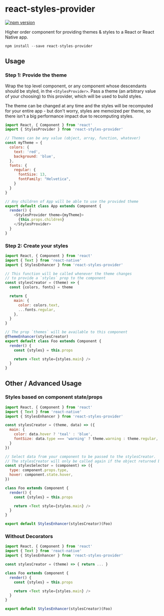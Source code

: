react-styles-provider
=====================

[![npm version](https://img.shields.io/npm/v/react-styles-provider.svg?style=flat-square)](https://www.npmjs.com/package/react-styles-provider)

Higher order component for providing themes & styles to a React or React Native app.

```js
npm install --save react-styles-provider
```

## Usage

### Step 1: Provide the theme

Wrap the top level component, or any component whose descendants should be styled, in the `<StylesProvider>`. Pass a theme (an arbitrary value of your choosing) to this provider, which will be used to build styles.

The theme can be changed at any time and the styles will be recomputed for your entire app - but don't worry, styles are memoized per theme, so there isn't a big performance impact due to recomputing styles.

```js
import React, { Component } from 'react'
import { StylesProvider } from 'react-styles-provider'

// Themes can be any value (object, array, function, whatever)
const myTheme = {
  colors: {
    text: 'red',
    background: 'blue',
  },
  fonts: {
    regular: {
      fontSize: 13,
      fontFamily: "Helvetica",
    }
  }
}

// Any children of App will be able to use the provided theme
export default class App extends Component {
  render() {
    <StylesProvider theme={myTheme}>
      {this.props.children}
    </StylesProvider>
  }
}
```

### Step 2: Create your styles

```js
import React, { Component } from 'react'
import { Text } from 'react-native'
import { StylesEnhancer } from 'react-styles-provider'

// This function will be called whenever the theme changes
// to provide a `styles` prop to the component
const stylesCreator = (theme) => {
  const {colors, fonts} = theme

  return {
    main: {
      color: colors.text,
      ...fonts.regular,
    },
  }
}

// The prop `themes` will be available to this component
@ThemeEnhancer(stylesCreator)
export default class Foo extends Component {
  render() {
    const {styles} = this.props

    return <Text style={styles.main} />
  }
}
```

## Other / Advanced Usage

### Styles based on component state/props

```js
import React, { Component } from 'react'
import { Text } from 'react-native'
import { StylesEnhancer } from 'react-styles-provider'

const stylesCreator = (theme, data) => ({
  main: {
    color: data.hover ? 'teal' : 'blue',
    fontSize: data.type === 'warning' ? theme.warning : theme.regular,
  }
})

// Select data from your component to be passed to the stylesCreator.
// The stylesCreator will only be called again if the object returned by this function changes (determined by shallow comparison)
const stylesSelector = (component) => ({
  type: component.props.type,
  hover: component.state.hover,
})

class Foo extends Component {
  render() {
    const {styles} = this.props

    return <Text style={styles.main} />
  }
}

export default StylesEnhancer(stylesCreator)(Foo)
```

### Without Decorators

```js
import React, { Component } from 'react'
import { Text } from 'react-native'
import { StylesEnhancer } from 'react-styles-provider'

const stylesCreator = (theme) => { return ... }

class Foo extends Component {
  render() {
    const {styles} = this.props

    return <Text style={styles.main} />
  }
}

export default StylesEnhancer(stylesCreator)(Foo)
```
